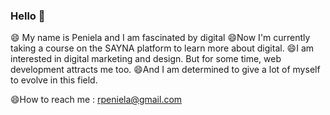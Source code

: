 ### Hello 👋
😄 My name is Peniela and I am fascinated by digital
😄Now I'm currently taking a course on the SAYNA platform to learn more about digital.
😄I am interested in digital marketing and design. But for some time, web development attracts me too. 
😄And I am determined to give a lot of myself to evolve in this field. 

😄How to reach me : rpeniela@gmail.com
